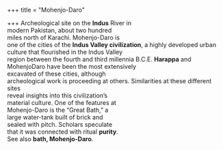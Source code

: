 +++
title = "Mohenjo-Daro"

+++
Archeological site on the **Indus** River in  
modern Pakistan, about two hundred  
miles north of Karachi. Mohenjo-Daro is  
one of the cities of the **Indus Valley civilization**, a highly developed urban culture that flourished in the Indus Valley  
region between the fourth and third millennia B.C.E. **Harappa** and MohenjoDaro have been the most extensively  
excavated of these cities, although  
archeological work is proceeding at others. Similarities at these different sites  
reveal insights into this civilization’s  
material culture. One of the features at  
Mohenjo-Daro is the “Great Bath,” a  
large water-tank built of brick and  
sealed with pitch. Scholars speculate  
that it was connected with ritual **purity**.  
See also **bath, Mohenjo-Daro**.